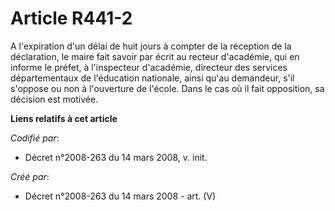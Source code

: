 # Article R441-2

A l'expiration d'un délai de huit jours à compter de la réception de la déclaration, le maire fait savoir par écrit au
recteur d'académie, qui en informe le préfet, à l'inspecteur d'académie, directeur des services départementaux de l'éducation
nationale, ainsi qu'au demandeur, s'il s'oppose ou non à l'ouverture de l'école. Dans le cas où il fait opposition, sa
décision est motivée.

**Liens relatifs à cet article**

_Codifié par_:

  - Décret n°2008-263 du 14 mars 2008, v. init.

_Créé par_:

  - Décret n°2008-263 du 14 mars 2008 - art. (V)
